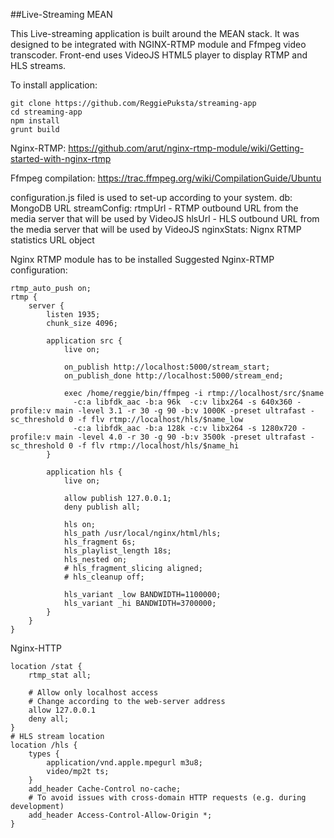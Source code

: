 ##Live-Streaming MEAN

This Live-streaming application is built around the MEAN stack. It was designed to be integrated with NGINX-RTMP module and Ffmpeg video transcoder. Front-end uses VideoJS HTML5 player to display RTMP and HLS streams.

To install application:
 ```
 git clone https://github.com/ReggiePuksta/streaming-app
 cd streaming-app
 npm install
 grunt build
 ```
 
 Nginx-RTMP:
 https://github.com/arut/nginx-rtmp-module/wiki/Getting-started-with-nginx-rtmp
 
 Ffmpeg compilation:
 https://trac.ffmpeg.org/wiki/CompilationGuide/Ubuntu
 
 configuration.js filed is used to set-up according to your system.
 db: MongoDB URL
 streamConfig: 
   rtmpUrl - RTMP outbound URL from the media server that will be used by VideoJS
   hlsUrl - HLS outbound URL from the media server that will be used by VideoJS
 nginxStats: Nignx RTMP statistics URL object
 
 Nginx RTMP module has to be installed
 Suggested Nginx-RTMP configuration:
```
rtmp_auto_push on;
rtmp {
    server {
        listen 1935;
        chunk_size 4096;
        
        application src {
            live on;
            
            on_publish http://localhost:5000/stream_start;
            on_publish_done http://localhost:5000/stream_end;

            exec /home/reggie/bin/ffmpeg -i rtmp://localhost/src/$name
              -c:a libfdk_aac -b:a 96k  -c:v libx264 -s 640x360 -profile:v main -level 3.1 -r 30 -g 90 -b:v 1000K -preset ultrafast -sc_threshold 0 -f flv rtmp://localhost/hls/$name_low
              -c:a libfdk_aac -b:a 128k -c:v libx264 -s 1280x720 -profile:v main -level 4.0 -r 30 -g 90 -b:v 3500k -preset ultrafast -sc_threshold 0 -f flv rtmp://localhost/hls/$name_hi
        }

        application hls {
            live on;

            allow publish 127.0.0.1;
            deny publish all;

            hls on;
            hls_path /usr/local/nginx/html/hls;
            hls_fragment 6s;
            hls_playlist_length 18s;
            hls_nested on;
            # hls_fragment_slicing aligned;
            # hls_cleanup off;

            hls_variant _low BANDWIDTH=1100000;
            hls_variant _hi BANDWIDTH=3700000;
        }
    }
}
```

Nginx-HTTP
```
location /stat {
    rtmp_stat all;
    
    # Allow only localhost access
    # Change according to the web-server address
    allow 127.0.0.1
    deny all;
}
# HLS stream location
location /hls {
    types {
        application/vnd.apple.mpegurl m3u8;
        video/mp2t ts;
    }
    add_header Cache-Control no-cache;
    # To avoid issues with cross-domain HTTP requests (e.g. during development)
    add_header Access-Control-Allow-Origin *;
}
```
